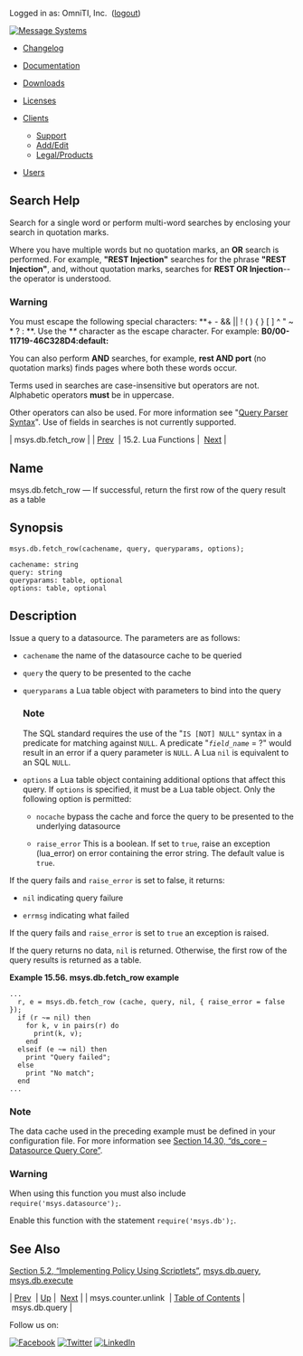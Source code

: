 Logged in as: OmniTI, Inc.  ([logout](https://support.messagesystems.com/logout.php))

[![Message Systems](https://support.messagesystems.com/images/ms-white205.png)](https://support.messagesystems.com/start.php) 

*   [Changelog](https://support.messagesystems.com/start.php?show=changelog)
*   [Documentation](https://support.messagesystems.com/docs/)
*   [Downloads](https://support.messagesystems.com/start.php)

*   [Licenses](https://support.messagesystems.com/license_summary.php)
*   <a href="">Clients</a>
    *   [Support](https://support.messagesystems.com/cs.php)
    *   [Add/Edit](https://support.messagesystems.com/edit_client.php)
    *   [Legal/Products](https://support.messagesystems.com/edit_products.php)
*   [Users](https://support.messagesystems.com/edit_customer.php)

## Search Help

Search for a single word or perform multi-word searches by enclosing your search in quotation marks.

Where you have multiple words but no quotation marks, an **OR** search is performed. For example, **"REST Injection"** searches for the phrase **"REST Injection"**, and, without quotation marks, searches for **REST OR Injection**--the operator is understood.

### Warning

You must escape the following special characters: **+ - && || ! ( ) { } [ ] ^ " ~ * ? : \**. Use the **\** character as the escape character. For example: **B0/00-11719-46C328D4\:default\:**

You can also perform **AND** searches, for example, **rest AND port** (no quotation marks) finds pages where both these words occur.

Terms used in searches are case-insensitive but operators are not. Alphabetic operators **must** be in uppercase.

Other operators can also be used. For more information see "[Query Parser Syntax](https://lucene.apache.org/core/old_versioned_docs/versions/3_0_0/queryparsersyntax.html)". Use of fields in searches is not currently supported.

| msys.db.fetch_row |
| [Prev](lua.ref.msys.counter.unlink.php)  | 15.2. Lua Functions |  [Next](lua.ref.msys.db.query.php) |

<a name="lua.ref.msys.db.fetch_row"></a>
## Name

msys.db.fetch_row — If successful, return the first row of the query result as a table

<a name="idp26489216"></a>
## Synopsis

`msys.db.fetch_row(cachename, query, queryparams, options);`

```
cachename: string
query: string
queryparams: table, optional
options: table, optional
```
<a name="idp26492000"></a>
## Description

Issue a query to a datasource. The parameters are as follows:

*   `cachename` the name of the datasource cache to be queried

*   `query` the query to be presented to the cache

*   `queryparams` a Lua table object with parameters to bind into the query

    ### Note

    The SQL standard requires the use of the "`IS [NOT] NULL"` syntax in a predicate for matching against `NULL`. A predicate "*`field_name`* = ?" would result in an error if a query parameter is `NULL`. A Lua `nil` is equivalent to an SQL `NULL`.

*   `options` a Lua table object containing additional options that affect this query. If `options` is specified, it must be a Lua table object. Only the following option is permitted:

    *   `nocache` bypass the cache and force the query to be presented to the underlying datasource

    *   `raise_error` This is a boolean. If set to `true`, raise an exception (lua_error) on error containing the error string. The default value is `true`.

If the query fails and `raise_error` is set to false, it returns:

*   `nil` indicating query failure

*   `errmsg` indicating what failed

If the query fails and `raise_error` is set to `true` an exception is raised.

If the query returns no data, `nil` is returned. Otherwise, the first row of the query results is returned as a table.

<a name="lua.ref.msys.db.fetch_row.example"></a>

**Example 15.56. msys.db.fetch_row example**

```
...
  r, e = msys.db.fetch_row (cache, query, nil, { raise_error = false });
  if (r ~= nil) then
    for k, v in pairs(r) do
      print(k, v);
    end
  elseif (e ~= nil) then
    print "Query failed";
  else
    print "No match";
  end
...
```

### Note

The data cache used in the preceding example must be defined in your configuration file. For more information see [Section 14.30, “ds_core – Datasource Query Core”](modules.ds_core.php "14.30. ds_core – Datasource Query Core").

### Warning

When using this function you must also include `require('msys.datasource');`.

Enable this function with the statement `require('msys.db');`.

<a name="idp26520480"></a>
## See Also

[Section 5.2, “Implementing Policy Using Scriptlets”](implementing.policy.scriptlets.php "5.2. Implementing Policy Using Scriptlets"), [msys.db.query](lua.ref.msys.db.query.php "msys.db.query"), [msys.db.execute](lua.ref.msys.db.execute.php "msys.db.execute")

| [Prev](lua.ref.msys.counter.unlink.php)  | [Up](lua.function.details.php) |  [Next](lua.ref.msys.db.query.php) |
| msys.counter.unlink  | [Table of Contents](index.php) |  msys.db.query |

Follow us on:

[![Facebook](https://support.messagesystems.com/images/icon-facebook.png)](http://www.facebook.com/messagesystems) [![Twitter](https://support.messagesystems.com/images/icon-twitter.png)](http://twitter.com/#!/MessageSystems) [![LinkedIn](https://support.messagesystems.com/images/icon-linkedin.png)](http://www.linkedin.com/company/message-systems)